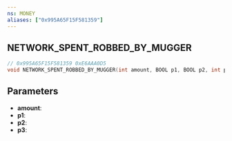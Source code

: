 ```yaml
---
ns: MONEY
aliases: ["0x995A65F15F581359"]
---
```

## NETWORK_SPENT_ROBBED_BY_MUGGER

```c
// 0x995A65F15F581359 0xE6AAA0D5
void NETWORK_SPENT_ROBBED_BY_MUGGER(int amount, BOOL p1, BOOL p2, int p3);
```


## Parameters
* **amount**: 
* **p1**: 
* **p2**: 
* **p3**: 
